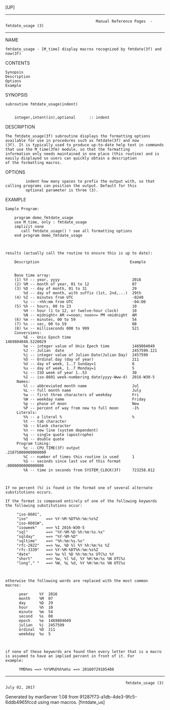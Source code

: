 [UP]

-----------------------------------------------------------------------------------------------------------------------------------
                                            Manual Reference Pages  - fmtdate_usage (3)
-----------------------------------------------------------------------------------------------------------------------------------
                                                                 
NAME

    fmtdate_usage - [M_time] display macros recognized by fmtdate(3f) and now(3f)

CONTENTS

    Synopsis
    Description
    Options
    Example

SYNOPSIS

    subroutine fmtdate_usage(indent)


        integer,intent(in),optional      :: indent



DESCRIPTION

    The fmtdate_usage(3f) subroutine displays the formatting options available for use in procedures such as fmtdate(3f) and now
    (3f). It is typically used to produce up-to-date help text in commands that use the M_time(3fm) module, so that the formatting
    information only needs maintained in one place (this routine) and is easily displayed so users can quickly obtain a description
    of the formatting macros.

OPTIONS

             indent how many spaces to prefix the output with, so that calling programs can position the output. Default for this
             optional parameter is three (3).

EXAMPLE

    Sample Program:

        program demo_fmtdate_usage
        use M_time, only : fmtdate_usage
        implicit none
           call fmtdate_usage() ! see all formatting options
        end program demo_fmtdate_usage



    results (actually call the routine to ensure this is up to date):

        Description                                        Example


        Base time array:
        (1) %Y -- year, yyyy                                2016
        (2) %M -- month of year, 01 to 12                   07
        (3) %D -- day of month, 01 to 31                    29
            %d -- day of month, with suffix (1st, 2nd,...)  29th
        (4) %Z -- minutes from UTC                          -0240
            %z -- -+hh:mm from UTC                          -04:00
        (5) %h -- hours, 00 to 23                           10
            %H -- hour (1 to 12, or twelve-hour clock)      10
            %N -- midnight< AM <=noon; noon<= PM <midnight  AM
        (6) %m -- minutes, 00 to 59                         54
        (7) %s -- sec, 00 to 59                             08
        (8) %x -- milliseconds 000 to 999                   521
        Conversions:
            %E -- Unix Epoch time                           1469804048.5220029
            %e -- integer value of Unix Epoch time          1469804049
            %J -- Julian  date                              2457599.121
            %j -- integer value of Julian Date(Julian Day)  2457599
            %O -- Ordinal day (day of year)                 211
            %U -- day of week, 1..7 Sunday=1                6
            %u -- day of week, 1..7 Monday=1                5
            %i -- ISO week of year 1..53                    30
            %I -- iso-8601 week-numbering date(yyyy-Www-d)  2016-W30-5
         Names:
            %l -- abbreviated month name                    Jul
            %L -- full month name                           July
            %w -- first three characters of weekday         Fri
            %W -- weekday name                              Friday
            %p -- phase of moon                             New
            %P -- percent of way from new to full moon      -1%
         Literals:
            %% -- a literal %                               %
            %t -- tab character
            %b -- blank character
            %n -- new line (system dependent)
            %q -- single quote (apostrophe)
            %Q -- double quote
         Program timing:
            %c -- CPU_TIME(3f) output                       .21875000000000000
            %C -- number of times this routine is used      1
            %S -- seconds since last use of this format     .0000000000000000
            %k -- time in seconds from SYSTEM_CLOCK(3f)     723258.812



    If no percent (%) is found in the format one of several alternate substitutions occurs.

    If the format is composed entirely of one of the following keywords the following substitutions occur:

         "iso-8601",
         "iso"        ==> %Y-%M-%DT%h:%m:%s%Z
         "iso-8601W",
         "isoweek"    ==> %I 2016-W30-5
         "sql"        ==> "%Y-%M-%D %h:%m:%s.%x"
         "sqlday"     ==> "%Y-%M-%D"
         "sqltime"    ==> "%h:%m:%s.%x"
         "rfc-2822"   ==> %w, %D %l %Y %h:%m:%s %Z
         "rfc-3339"   ==> %Y-%M-%DT%h:%m:%s%Z
         "date"       ==> %w %l %D %h:%m:%s UTC%z %Y
         "short"      ==> %w, %l %d, %Y %H:%m:%s %N UTC%z
         "long"," "   ==> %W, %L %d, %Y %H:%m:%s %N UTC%z



    otherwise the following words are replaced with the most common macros:

          year     %Y  2016
          month    %M  07
          day      %D  29
          hour     %h  10
          minute   %m  54
          second   %s  08
          epoch    %e  1469804049
          julian   %j  2457599
          ordinal  %O  211
          weekday  %u  5



    if none of these keywords are found then every letter that is a macro is assumed to have an implied percent in front of it. For
    example:

          YMDhms ==> %Y%M%D%h%m%s ==> 20160729105408

-----------------------------------------------------------------------------------------------------------------------------------

                                                         fmtdate_usage (3)                                            July 02, 2017

Generated by manServer 1.08 from 91287f73-a1db-4de3-9fc5-6ddb4965fccd using man macros.
                                                           [fmtdate_us]
